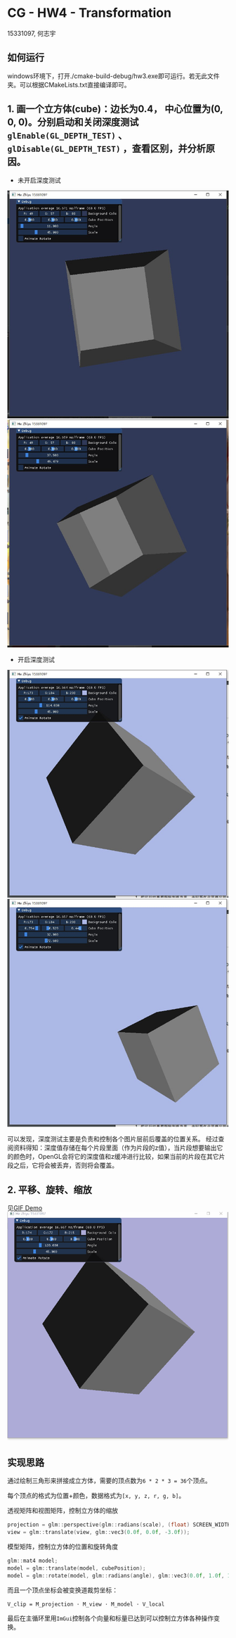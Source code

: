 # CG - HW4 - Transformation

15331097, 何志宇

## 如何运行

windows环境下，打开./cmake-build-debug/hw3.exe即可运行。若无此文件夹。可以根据CMakeLists.txt直接编译即可。

## 1. 画一个立方体(cube)：边长为0.4， 中心位置为(0, 0, 0)。分别启动和关闭深度测试 `glEnable(GL_DEPTH_TEST)` 、 `glDisable(GL_DEPTH_TEST)` ，查看区别，并分析原因。

- 未开启深度测试

![no-depth-test](./demo-no-depth-test.jpg)
![no-depth-test](./demo-no-depth-test02.jpg)

- 开启深度测试

![demo](./demo01.jpg)
![demo](./demo02.jpg)

可以发现，深度测试主要是负责和控制各个图片层前后覆盖的位置关系。
经过查阅资料得知：深度值存储在每个片段里面（作为片段的z值），当片段想要输出它的颜色时，OpenGL会将它的深度值和z缓冲进行比较，如果当前的片段在其它片段之后，它将会被丢弃，否则将会覆盖。

## 2. 平移、旋转、缩放

见[GIF Demo](./Animation.gif)
![Gif](./Animation.gif)

## 实现思路

通过绘制三角形来拼接成立方体，需要的顶点数为`6 * 2 * 3 = 36`个顶点。

每个顶点的格式为位置+颜色，数据格式为`[x, y, z, r, g, b]`。

透视矩阵和视图矩阵，控制立方体的缩放
```cpp
projection = glm::perspective(glm::radians(scale), (float) SCREEN_WIDTH / (float) SCREEN_HEIGHT, 0.1f, 100.0f);
view = glm::translate(view, glm::vec3(0.0f, 0.0f, -3.0f));
```

模型矩阵，控制立方体的位置和旋转角度
```cpp
glm::mat4 model;
model = glm::translate(model, cubePosition);
model = glm::rotate(model, glm::radians(angle), glm::vec3(0.0f, 1.0f, 1.0f));
```

而且一个顶点坐标会被变换道裁剪坐标：
```
V_clip = M_projection ⋅ M_view ⋅ M_model ⋅ V_local
```

最后在主循环里用`ImGui`控制各个向量和标量已达到可以控制立方体各种操作变换。
